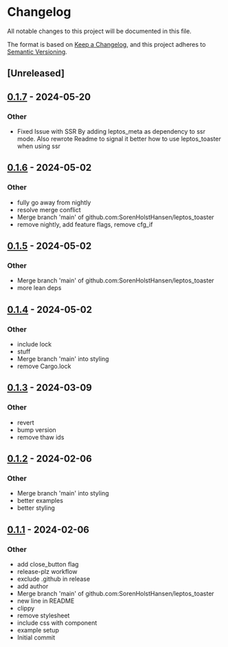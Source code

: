 # Changelog
All notable changes to this project will be documented in this file.

The format is based on [Keep a Changelog](https://keepachangelog.com/en/1.0.0/),
and this project adheres to [Semantic Versioning](https://semver.org/spec/v2.0.0.html).

## [Unreleased]

## [0.1.7](https://github.com/SorenHolstHansen/leptos_toaster/compare/v0.1.6...v0.1.7) - 2024-05-20

### Other
- Fixed Issue with SSR By adding leptos_meta as dependency to ssr mode. Also rewrote Readme to signal it better how to use leptos_toaster when using ssr

## [0.1.6](https://github.com/SorenHolstHansen/leptos_toaster/compare/v0.1.5...v0.1.6) - 2024-05-02

### Other
- fully go away from nightly
- resolve merge conflict
- Merge branch 'main' of github.com:SorenHolstHansen/leptos_toaster
- remove nightly, add feature flags, remove cfg_if

## [0.1.5](https://github.com/SorenHolstHansen/leptos_toaster/compare/v0.1.4...v0.1.5) - 2024-05-02

### Other
- Merge branch 'main' of github.com:SorenHolstHansen/leptos_toaster
- more lean deps

## [0.1.4](https://github.com/SorenHolstHansen/leptos_toaster/compare/v0.1.3...v0.1.4) - 2024-05-02

### Other
- include lock
- stuff
- Merge branch 'main' into styling
- remove Cargo.lock

## [0.1.3](https://github.com/SorenHolstHansen/leptos_toaster/compare/v0.1.2...v0.1.3) - 2024-03-09

### Other
- revert
- bump version
- remove thaw ids

## [0.1.2](https://github.com/SorenHolstHansen/leptos_toaster/compare/v0.1.1...v0.1.2) - 2024-02-06

### Other
- Merge branch 'main' into styling
- better examples
- better styling

## [0.1.1](https://github.com/SorenHolstHansen/leptos_toaster/compare/v0.1.0...v0.1.1) - 2024-02-06

### Other
- add close_button flag
- release-plz workflow
- exclude .github in release
- add author
- Merge branch 'main' of github.com:SorenHolstHansen/leptos_toaster
- new line in README
- clippy
- remove stylesheet
- include css with component
- example setup
- Initial commit
